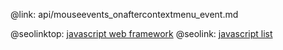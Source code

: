 @link: api/mouseevents_onaftercontextmenu_event.md

@seolinktop: [javascript web framework](https://webix.com)
@seolink: [javascript list](https://webix.com/widget/list/)